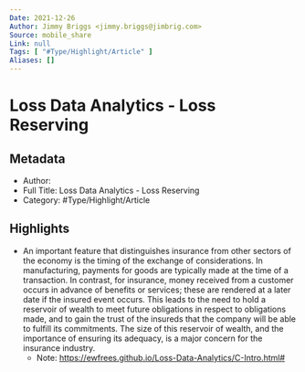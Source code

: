 ```yaml
---
Date: 2021-12-26
Author: Jimmy Briggs <jimmy.briggs@jimbrig.com>
Source: mobile_share
Link: null
Tags: [ "#Type/Highlight/Article" ]
Aliases: []
---
```

# Loss Data Analytics - Loss Reserving

## Metadata
- Author: 
- Full Title: Loss Data Analytics - Loss Reserving
- Category: #Type/Highlight/Article

## Highlights
- An important feature that distinguishes insurance from other sectors of the economy is the timing of the exchange of considerations. In manufacturing, payments for goods are typically made at the time of a transaction. In contrast, for insurance, money received from a customer occurs in advance of benefits or services; these are rendered at a later date if the insured event occurs. This leads to the need to hold a reservoir of wealth to meet future obligations in respect to obligations made, and to gain the trust of the insureds that the company will be able to fulfill its commitments. The size of this reservoir of wealth, and the importance of ensuring its adequacy, is a major concern for the insurance industry.
    - Note: https://ewfrees.github.io/Loss-Data-Analytics/C-Intro.html#
